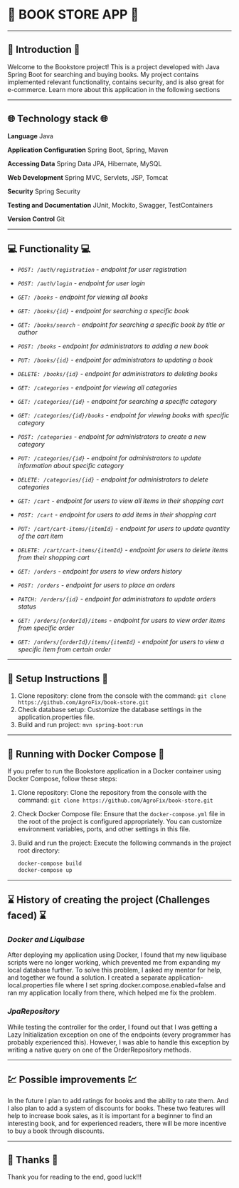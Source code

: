 # 📖 BOOK STORE APP 📖
___
## 👋 Introduction 👋
Welcome to the Bookstore project! This is a project developed with Java Spring Boot for searching and buying books.
My project contains implemented relevant functionality, contains security, and is also great for e-commerce.
Learn more about this application in the following sections
___
## 🌐 Technology stack 🌐
**Language** Java

**Application Configuration** Spring Boot, Spring, Maven

**Accessing Data** Spring Data JPA, Hibernate, MySQL

**Web Development** Spring MVC, Servlets, JSP, Tomcat

**Security** Spring Security

**Testing and Documentation** JUnit, Mockito, Swagger, TestContainers

**Version Control** Git
___
## 💻 Functionality 💻
+ _`POST: /auth/registration` - endpoint for user registration_
+ _`POST: /auth/login` - endpoint for user login_


+ _`GET: /books` - endpoint for viewing all books_
+ _`GET: /books/{id}` - endpoint for searching a specific book_
+ _`GET: /books/search` - endpoint for searching a specific book by title or author_
+ _`POST: /books` - endpoint for administrators to adding a new book_
+ _`PUT: /books/{id}` - endpoint for administrators to updating a book_
+ _`DELETE: /books/{id}` - endpoint for administrators to deleting books_


+ _`GET: /categories` - endpoint for viewing all categories_
+ _`GET: /categories/{id}` - endpoint for searching a specific category_
+ _`GET: /categories/{id}/books` - endpoint for viewing books with specific category_
+ _`POST: /categories` - endpoint for administrators to create a new category_
+ _`PUT: /categories/{id}` - endpoint for administrators to update information about specific category_
+ _`DELETE: /categories/{id}` - endpoint for administrators to delete categories_

+ _`GET: /cart` - endpoint for users to view all items in their shopping cart_
+ _`POST: /cart` - endpoint for users to add items in their shopping cart_
+ _`PUT: /cart/cart-items/{itemId}` - endpoint for users to update quantity of the cart item_
+ _`DELETE: /cart/cart-items/{itemId}` - endpoint for users to delete items from their shopping cart_


+ _`GET: /orders` - endpoint for users to view orders history_
+ _`POST: /orders` - endpoint for users to place an orders_
+ _`PATCH: /orders/{id}` - endpoint  for administrators to update orders status_
+ _`GET: /orders/{orderId}/items` - endpoint  for users to view order items from specific order_
+ _`GET: /orders/{orderId}/items/{itemId}` - endpoint  for users to view a specific item from certain order_
___
## 🧰 Setup Instructions 🧰
1. Clone repository: clone from the console with the command: `git clone https://github.com/AgroFix/book-store.git`
2. Check database setup: Customize the database settings in the application.properties file.
3. Build and run project: `mvn spring-boot:run`
___
## 🐳 Running with Docker Compose 🐳
If you prefer to run the Bookstore application in a Docker container using Docker Compose, follow these steps:

1. Clone repository: Clone the repository from the console with the command: `git clone https://github.com/AgroFix/book-store.git`

2. Check Docker Compose file: Ensure that the `docker-compose.yml` file in the root of the project is configured appropriately. You can customize environment variables, ports, and other settings in this file.

3. Build and run the project: Execute the following commands in the project root directory:
   ```bash
   docker-compose build
   docker-compose up
___
## ⌛ History of creating the project (Challenges faced) ⌛
### _Docker and Liquibase_
After deploying my application using Docker, I found that my new liquibase scripts were no longer working, which prevented me from expanding my local database further.
To solve this problem, I asked my mentor for help, and together we found a solution.
I created a separate application-local.properties file where I set spring.docker.compose.enabled=false and ran my application locally from there, which helped me fix the problem.
### _JpaRepository_
While testing the controller for the order, I found out that I was getting a Lazy Initialization exception on one of the endpoints (every programmer has probably experienced this).
However, I was able to handle this exception by writing a native query on one of the OrderRepository methods.
___
## 💹 Possible improvements 💹
In the future I plan to add
ratings for books and the ability to rate them. And I also plan to add a system of discounts for books.
These two features will help to increase book sales, as it is important for a beginner to find an interesting book,
and for experienced readers, there will be more incentive to buy a book through discounts.
___
## 💟 Thanks 💟
Thank you for reading to the end, good luck!!!
